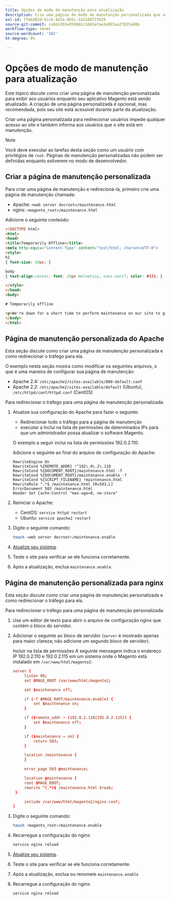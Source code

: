 ```yaml
---
title: Opções de modo de manutenção para atualização
description: Crie uma página de modo de manutenção personalizada que seus clientes verão na loja da Adobe Commerce enquanto você executa uma atualização.
exl-id: 77e6d82d-5cc6-4d14-8b5c-1d2108f27b29
source-git-commit: ca8dc855e0598d2c3d43afae2e055aa27035a09b
workflow-type: tm+mt
source-wordcount: '382'
ht-degree: 0%

---
```


# Opções de modo de manutenção para atualização

Este tópico discute como criar uma página de manutenção personalizada para exibir aos usuários enquanto seu aplicativo Magento está sendo atualizado. A criação de uma página personalizada é opcional, mas recomendada, pois seu site está acessível durante parte da atualização.

Criar uma página personalizada para redirecionar usuários impede qualquer acesso ao site e também informa aos usuários que o site está em manutenção.

>[!NOTE]
>
>Você deve executar as tarefas desta seção como um usuário com privilégios de `root`. Páginas de manutenção personalizadas não podem ser definidas enquanto estiverem no modo de desenvolvedor.

## Criar a página de manutenção personalizada

Para criar uma página de manutenção e redirecioná-la, primeiro crie uma página de manutenção chamada:

- Apache: `<web server docroot>/maintenance.html`
- nginx: `<magento_root>/maintenance.html`

Adicione o seguinte conteúdo:

```html
<!DOCTYPE html>
<html>
<head>
<title>Temporarily Offline</title>
<meta http-equiv="Content-Type" content="text/html; charset=UTF-8">
<style>
h1
{ font-size: 50px; }

body
{ text-align:center; font: 20px Helvetica, sans-serif; color: #333; }

</style>
</head>
<body>

# Temporarily offline

<p>We're down for a short time to perform maintenance on our site to give you the best possible experience. Check back soon!</p>
</body>
</html>
```

## Página de manutenção personalizada do Apache

Esta seção discute como criar uma página de manutenção personalizada e como redirecionar o tráfego para ela.

O exemplo nesta seção mostra como modificar os seguintes arquivos, o que é uma maneira de configurar sua página de manutenção:

- Apache 2.4: `/etc/apache2/sites-available/000-default.conf`
- Apache 2.2: `/etc/apache2/sites-available/default` (Ubuntu), `/etc/httpd/conf/httpd.conf` (CentOS)

Para redirecionar o tráfego para uma página de manutenção personalizada:

1. Atualize sua configuração do Apache para fazer o seguinte:

   - Redirecionar todo o tráfego para a página de manutenção
   - executar a Inclui na lista de permissões de determinados IPs para que um administrador possa atualizar o software Magento.

   O exemplo a seguir inclui na lista de permissões 192.0.2.110.

   Adicione o seguinte ao final do arquivo de configuração do Apache:

   ```
   RewriteEngine On
   RewriteCond %{REMOTE_ADDR} !^192\.0\.2\.110
   RewriteCond %{DOCUMENT_ROOT}/maintenance.html -f
   RewriteCond %{DOCUMENT_ROOT}/maintenance.enable -f
   RewriteCond %{SCRIPT_FILENAME} !maintenance.html
   RewriteRule ^.*$ /maintenance.html [R=503,L]
   ErrorDocument 503 /maintenance.html
   Header Set Cache-Control "max-age=0, no-store"
   ```

1. Reiniciar o Apache:

   - CentOS: `service httpd restart`
   - Ubuntu: `service apache2 restart`

1. Digite o seguinte comando:

   ```bash
   touch <web server docroot>/maintenance.enable
   ```

1. [Atualize seu sistema](../implementation/perform-upgrade.md).
1. Teste o site para verificar se ele funciona corretamente.
1. Após a atualização, exclua `maintenance.enable`.

## Página de manutenção personalizada para nginx

Esta seção discute como criar uma página de manutenção personalizada e como redirecionar o tráfego para ela.

Para redirecionar o tráfego para uma página de manutenção personalizada:

1. Use um editor de texto para abrir o arquivo de configuração nginx que contém o bloco do servidor.
1. Adicionar o seguinte ao bloco de servidor (`server` é mostrado apenas para maior clareza; não adicione um segundo bloco de servidor).

   Incluir na lista de permissões A seguinte mensagem indica o endereço IP 192.0.2.110 e 192.0.2.115 em um sistema onde o Magento está instalado em `/var/www/html/magento2`:

   ```conf
   server {
        listen 80;
        set $MAGE_ROOT /var/www/html/magento2;
   
        set $maintenance off;
   
        if (-f $MAGE_ROOT/maintenance.enable) {
            set $maintenance on;
        }
   
        if ($remote_addr ~ (192.0.2.110|192.0.2.115)) {
            set $maintenance off;
        }
   
        if ($maintenance = on) {
            return 503;
        }
   
        location /maintenance {
        }
   
        error_page 503 @maintenance;
   
        location @maintenance {
        root $MAGE_ROOT;
        rewrite ^(.*)$ /maintenance.html break;
    }
   
        include /var/www/html/magento2/nginx.conf;
   }
   ```

1. Digite o seguinte comando:

   ```bash
   touch <magento_root>/maintenance.enable
   ```

1. Recarregue a configuração do nginx:

   ```bash
   service nginx reload
   ```

1. [Atualize seu sistema](../implementation/perform-upgrade.md).
1. Teste o site para verificar se ele funciona corretamente.
1. Após a atualização, exclua ou renomeie `maintenance.enable`
1. Recarregue a configuração do nginx:

   ```bash
   service nginx reload
   ```
